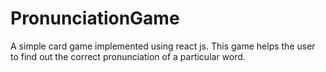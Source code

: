 # PronunciationGame
A simple card game implemented using react js.
This game helps the user to find out the correct pronunciation of a particular word.
